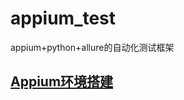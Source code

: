 # appium_test
appium+python+allure的自动化测试框架

## [Appium环境搭建](https://github.com/hanhan1/appium_test/issues/1)
